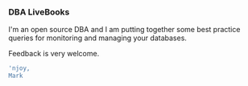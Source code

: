 ### DBA LiveBooks

I'm an open source DBA and I am putting together some best practice queries for monitoring and managing your databases.

Feedback is very welcome.

```bash
'njoy,
Mark
```
